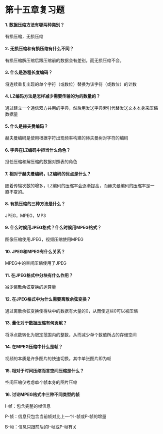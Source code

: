 # 第十五章复习题

#### 1. 数据压缩方法有哪两种类别？

有损压缩，无损压缩

#### 2. 无损压缩和有损压缩有什么不同？

有损压缩解压缩后跟压缩前的数据会有差别，而无损压缩不会。

#### 3. 什么是游程长度编码？

将连续重复出现的单个字符（或数位）替换为该字符（或数位）的计数

#### 4. LZ编码方法是怎样减少需要传输的为的数量的？

通过建立一个通信双方共用的字典，然后用发送字典索引代替发送文本本身来压缩数据量

#### 5. 什么是赫夫曼编码？

赫夫曼编码是使用根据字符出现频率构建的赫夫曼树对字符的编码

#### 6. 字典在LZ编码中担当什么角色？

担任压缩和解压缩的数据对照表的角色

#### 7. 相对于赫夫曼编码，LZ编码的优点是什么？

随着传输次数的增多，LZ编码的压缩率会逐渐提高，而赫夫曼编码的压缩率是一直不变的。

#### 8. 有损压缩的三种方法是什么？

JPEG，MPEG，MP3

#### 9. 什么时候用JPEG格式？什么时候用MPEG格式？

图像压缩使用JPEG，视频压缩使用MPEG

#### 10. JPEG和MPEG有什么关系？

MPEG中的空间压缩使用了JPEG

#### 11. 在JPEG格式中分块有什么作用？

减少离散余弦变换的运算量

#### 12. 在JPEG格式中为什么需要离散余弦变换？

通过离散余弦变换使得块中的数据有大量的0，从而使这些0可以被压缩

#### 13. 量化对于数据压缩有何贡献？

将浮点数转化为限定范围内的整数，从而减少单个数值所占的存储空间

#### 14. 在MPEG压缩中什么是帧？

视频的本质是许多图片的快速切换，其中单张图片即为帧

#### 15. 相对于时间压缩而言空间压缩是什么？

空间压缩仅考虑单个帧本身的图片压缩

#### 16. 讨论MPEG格式中三种不同类型的帧

I-帧：包含完整的帧信息

P-帧：信息只包含当前帧对比上一个I-帧或P-帧的增量

B-帧：信息只跟前后的I-帧或P-帧有关